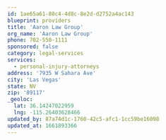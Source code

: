 ```yaml
---
id: 1ae65a61-80c4-4d8c-8e2d-d2752a4ac143
blueprint: providers
title: 'Aaron Law Group'
org_name: 'Aaron Law Group'
phone: 702-550-1111
sponsored: false
category: legal-services
services:
  - personal-injury-attorneys
address: '7935 W Sahara Ave'
city: 'Las Vegas'
state: NV
zip: '89117'
_geoloc:
  lat: 36.14247022959
  lng: -115.26403628466
updated_by: 87a74d1c-1760-42c5-afc1-1cc59be16098
updated_at: 1661893366
---
```

